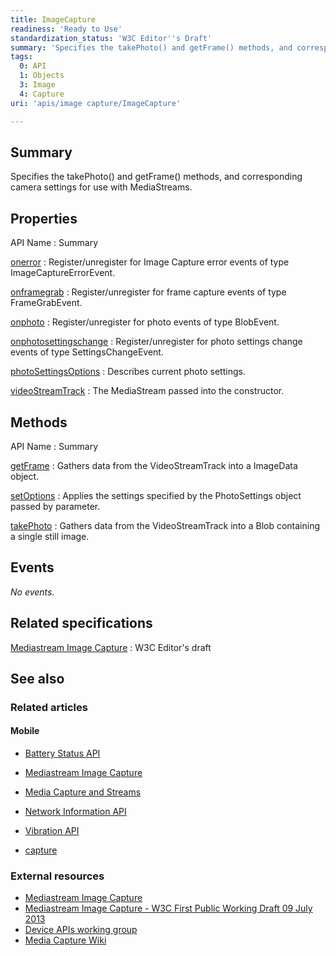 ```yaml
---
title: ImageCapture
readiness: 'Ready to Use'
standardization_status: 'W3C Editor''s Draft'
summary: 'Specifies the takePhoto() and getFrame() methods, and corresponding camera settings for use with MediaStreams.'
tags:
  0: API
  1: Objects
  3: Image
  4: Capture
uri: 'apis/image capture/ImageCapture'

---
```

## Summary

Specifies the takePhoto() and getFrame() methods, and corresponding camera settings for use with MediaStreams.

## Properties

API Name
:   Summary

[onerror](/apis/image_capture/ImageCapture/onerror)
:   Register/unregister for Image Capture error events of type ImageCaptureErrorEvent.

[onframegrab](/apis/image_capture/ImageCapture/onframegrab)
:   Register/unregister for frame capture events of type FrameGrabEvent.

[onphoto](/apis/image_capture/ImageCapture/onphoto)
:   Register/unregister for photo events of type BlobEvent.

[onphotosettingschange](/apis/image_capture/ImageCapture/onphotosettingschange)
:   Register/unregister for photo settings change events of type SettingsChangeEvent.

[photoSettingsOptions](/apis/image_capture/ImageCapture/photoSettingsOptions)
:   Describes current photo settings.

[videoStreamTrack](/apis/image_capture/ImageCapture/videoStreamTrack)
:   The MediaStream passed into the constructor.

## Methods

API Name
:   Summary

[getFrame](/apis/image_capture/ImageCapture/getFrame)
:   Gathers data from the VideoStreamTrack into a ImageData object.

[setOptions](/apis/image_capture/ImageCapture/setOptions)
:   Applies the settings specified by the PhotoSettings object passed by parameter.

[takePhoto](/apis/image_capture/ImageCapture/takePhoto)
:   Gathers data from the VideoStreamTrack into a Blob containing a single still image.

## Events

*No events.*

## Related specifications

[Mediastream Image Capture](http://w3c.github.io/mediacapture-image/)
:   W3C Editor's draft

## See also

### Related articles

#### Mobile

-   [Battery Status API](/apis/battery_status)

-   [Mediastream Image Capture](/apis/image_capture)

-   [Media Capture and Streams](/apis/media_capture_and_streams)

-   [Network Information API](/apis/network_information)

-   [Vibration API](/apis/vibration)

-   [capture](/html/attributes/capture)

### External resources

-   [Mediastream Image Capture](http://www.w3.org/TR/image-capture/)
-   [Mediastream Image Capture - W3C First Public Working Draft 09 July 2013](http://www.w3.org/TR/2013/WD-image-capture-20130709/)
-   [Device APIs working group](http://www.w3.org/2009/dap/)
-   [Media Capture Wiki](http://www.w3.org/wiki/Media_Capture)
